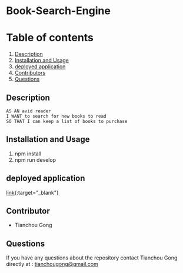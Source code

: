 # Book-Search-Engine

<!-- <div align="center">
 <img src="https://img.shields.io/badge/JavaScript-323330?style=flat&logo=javascript&logoColor=F7DF1E" alt="JavaScript Badge"/>
 <img src="https://img.shields.io/badge/Node.js-43853D?style=flat&logo=node.js&logoColor=white" alt="NodeJS Badge"/>
 <img src="https://img.shields.io/badge/Express.js-white?style=flat&logo=express&logoColor=black" alt="ExpressJS Badge"/>
 <img src="https://img.shields.io/badge/MySQL-00000F?style=flat&logo=mysql&logoColor=white" alt="MySQL Badge"/>
</div> -->

# Table of contents
1. [Description](#description)
2. [Installation and Usage](#installation-and-usage)
3. [deployed application](#deployed-application)
4. [Contributors](#contributor)
5. [Questions](#questions)

## Description
```
AS AN avid reader
I WANT to search for new books to read
SO THAT I can keep a list of books to purchase
```
## Installation and Usage
1. npm install
2. npm run develop

## deployed application

[link]([url](https://booksearch007.herokuapp.com/)){:target="_blank"}

## Contributor

* Tianchou Gong

## Questions
If you have any questions about the repository contact Tianchou Gong directly at : tianchougong@gmail.com
